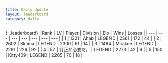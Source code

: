 ```yaml
---
title: Daily Update
layout: leaderboard
category: daily
---
```


{: .leaderboard}
| Rank | LV | Player | Division | Elo | Wins | Losses |
| --- | --- | --- | --- | --- | --- | --- |
| <span data-change="0">1</span> | 1321 | <span title="ID: 402846">Ahab</span> | LEGEND | <span data-change="24">2361</span> | <span data-change="6">172</span> | <span data-change="0">44</span> |
| <span data-change="0">2</span> | 2602 | <span title="ID: 353063">Sktima</span> | LEGEND | <span data-change="0">2300</span> | <span data-change="0">61</span> | <span data-change="0">14</span> |
| <span data-change="9">3</span> | 1494 | <span title="ID: 416373">Mirakee</span> | LEGEND | <span data-change="72">2291</span> | <span data-change="25">226</span> | <span data-change="5">92</span> |
| <span data-change="26">4</span> | 57 | <span title="ID: 754604">訂正が必要だ。</span> | LEGEND | <span data-change="78">2273</span> | <span data-change="14">42</span> | <span data-change="1">6</span> |
| <span data-change="-1">5</span> | 150 | <span title="ID: 459203">Kitty409</span> | LEGEND | <span data-change="3">2265</span> | <span data-change="1">70</span> | <span data-change="0">18</span> |